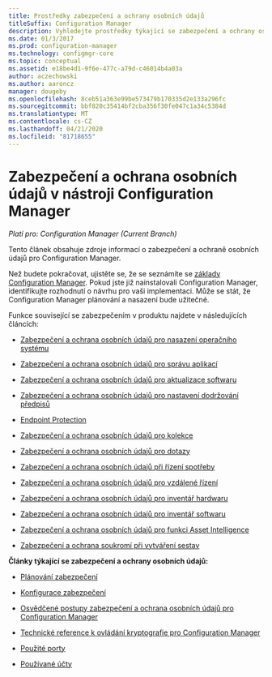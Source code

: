 ```yaml
---
title: Prostředky zabezpečení a ochrany osobních údajů
titleSuffix: Configuration Manager
description: Vyhledejte prostředky týkající se zabezpečení a ochrany osobních údajů pro Configuration Manager.
ms.date: 01/3/2017
ms.prod: configuration-manager
ms.technology: configmgr-core
ms.topic: conceptual
ms.assetid: e18be4d1-9f6e-477c-a79d-c46014b4a03a
author: aczechowski
ms.author: aaroncz
manager: dougeby
ms.openlocfilehash: 8ceb51a363e99be573479b170335d2e133a296fc
ms.sourcegitcommit: bbf820c35414bf2cba356f30fe047c1a34c5384d
ms.translationtype: MT
ms.contentlocale: cs-CZ
ms.lasthandoff: 04/21/2020
ms.locfileid: "81718655"
---
```

# <a name="security-and-privacy-for-configuration-manager"></a>Zabezpečení a ochrana osobních údajů v nástroji Configuration Manager

*Platí pro: Configuration Manager (Current Branch)*

Tento článek obsahuje zdroje informací o zabezpečení a ochraně osobních údajů pro Configuration Manager.  

 Než budete pokračovat, ujistěte se, že se seznámíte se [základy Configuration Manager](../../../core/understand/fundamentals.md). Pokud jste již nainstalovali Configuration Manager, identifikujte rozhodnutí o návrhu pro vaši implementaci. Může se stát, že Configuration Manager plánování a nasazení bude užitečné.  

 Funkce související se zabezpečením v produktu najdete v následujících článcích:  

-   [Zabezpečení a ochrana osobních údajů pro nasazení operačního systému](../../../osd/plan-design/security-and-privacy-for-operating-system-deployment.md)  

-   [Zabezpečení a ochrana osobních údajů pro správu aplikací](../../../apps/plan-design/security-and-privacy-for-application-management.md)  

-   [Zabezpečení a ochrana osobních údajů pro aktualizace softwaru](../../../sum/plan-design/security-and-privacy-for-software-updates.md)  

-   [Zabezpečení a ochrana osobních údajů pro nastavení dodržování předpisů](../../../compliance/plan-design/security-and-privacy-for-compliance-settings.md)  

-   [Endpoint Protection](../../../protect/deploy-use/endpoint-protection.md)  

-   [Zabezpečení a ochrana osobních údajů pro kolekce](../../../core/clients/manage/collections/security-and-privacy-for-collections.md)  

-   [Zabezpečení a ochrana osobních údajů pro dotazy](../../../core/servers/manage/security-and-privacy-for-queries.md)  

-   [Zabezpečení a ochrana osobních údajů při řízení spotřeby](../../../core/clients/manage/power/security-and-privacy-for-power-management.md)  

-   [Zabezpečení a ochrana osobních údajů pro vzdálené řízení](../../../core/clients/manage/remote-control/security-and-privacy-for-remote-control.md)  

-   [Zabezpečení a ochrana osobních údajů pro inventář hardwaru](../../../core/clients/manage/inventory/security-and-privacy-for-hardware-inventory.md)  

-   [Zabezpečení a ochrana osobních údajů pro inventář softwaru](../../../core/clients/manage/inventory/security-and-privacy-for-software-inventory.md)  

-   [Zabezpečení a ochrana osobních údajů pro funkci Asset Intelligence](../../../core/clients/manage/asset-intelligence/security-and-privacy-for-asset-intelligence.md)  

-   [Zabezpečení a ochrana soukromí při vytváření sestav](../../../core/servers/manage/planning-for-reporting.md#security-and-privacy)  



 **Články týkající se zabezpečení a ochrany osobních údajů:**  

-   [Plánování zabezpečení](../../../core/plan-design/security/plan-for-security.md)  

-   [Konfigurace zabezpečení](../../../core/plan-design/security/configure-security.md)  


-   [Osvědčené postupy zabezpečení a ochrana osobních údajů pro Configuration Manager](../../../core/plan-design/security/security-best-practices-and-privacy-information.md)  

-   [Technické reference k ovládání kryptografie pro Configuration Manager](cryptographic-controls-technical-reference.md)  

-   [Použité porty](../../../core/plan-design/hierarchy/ports.md)  

-   [Používané účty](../../../core/plan-design/hierarchy/accounts.md)  
